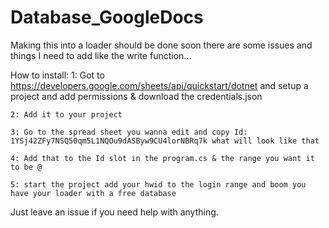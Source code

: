 # Database_GoogleDocs

Making this into a loader should be done soon there are some issues and things I need to add like the write function...

How to install:
    1: Got to https://developers.google.com/sheets/api/quickstart/dotnet and setup a project and add permissions & download 
		the credentials.json
		
    2: Add it to your project
		
    3: Go to the spread sheet you wanna edit and copy Id: 1YSj42ZFy7NSQ50qm5L1NQOu9dASByw9CU4lorNBRq7k what will look like that
		
    4: Add that to the Id slot in the program.cs & the range you want it to be @
		
    5: start the project add your hwid to the login range and boom you have your loader with a free database

Just leave an issue if you need help with anything.
